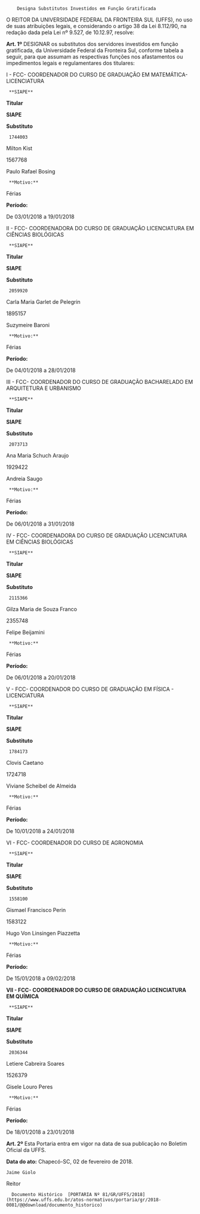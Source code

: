         Designa Substitutos Investidos em Função Gratificada  

O REITOR DA UNIVERSIDADE FEDERAL DA FRONTEIRA SUL (UFFS), no uso de suas atribuições legais, e considerando o artigo 38 da Lei 8.112/90, na redação dada pela Lei nº 9.527, de 10.12.97, resolve:

  

 **Art. 1º** DESIGNAR os substitutos dos servidores investidos em função gratificada, da Universidade Federal da Fronteira Sul, conforme tabela a seguir, para que assumam as respectivas funções nos afastamentos ou impedimentos legais e regulamentares dos titulares:

 I - FCC- COORDENADOR DO CURSO DE GRADUAÇÃO EM MATEMÁTICA- LICENCIATURA

     **SIAPE**

   **Titular**

   **SIAPE**

   **Substituto**

     1744003

   Milton Kist

   1567768

   Paulo Rafael Bosing

     **Motivo:**

   Férias

   **Período:**

   De 03/01/2018 a 19/01/2018

      

 II - FCC- COORDENADORA DO CURSO DE GRADUAÇÃO LICENCIATURA EM CIÊNCIAS BIOLÓGICAS

     **SIAPE**

   **Titular**

   **SIAPE**

   **Substituto**

     2059920

   Carla Maria Garlet de Pelegrin

   1895157

   Suzymeire Baroni

     **Motivo:**

   Férias

   **Período:**

   De 04/01/2018 a 28/01/2018

      

 III - FCC- COORDENADOR DO CURSO DE GRADUAÇÃO BACHARELADO EM ARQUITETURA E URBANISMO

     **SIAPE**

   **Titular**

   **SIAPE**

   **Substituto**

     2073713

   Ana Maria Schuch Araujo

   1929422

   Andreia Saugo

     **Motivo:**

   Férias

   **Período:**

   De 06/01/2018 a 31/01/2018

      

 IV - FCC- COORDENADORA DO CURSO DE GRADUAÇÃO LICENCIATURA EM CIÊNCIAS BIOLÓGICAS

     **SIAPE**

   **Titular**

   **SIAPE**

   **Substituto**

     2115366

   Gilza Maria de Souza Franco

   2355748

   Felipe Beijamini

     **Motivo:**

   Férias

   **Período:**

   De 06/01/2018 a 20/01/2018

      

 V - FCC- COORDENADOR DO CURSO DE GRADUAÇÃO EM FÍSICA - LICENCIATURA

     **SIAPE**

   **Titular**

   **SIAPE**

   **Substituto**

     1784173

   Clovis Caetano

   1724718

   Viviane Scheibel de Almeida

     **Motivo:**

   Férias

   **Período:**

   De 10/01/2018 a 24/01/2018

      

 VI - FCC- COORDENADOR DO CURSO DE AGRONOMIA

     **SIAPE**

   **Titular**

   **SIAPE**

   **Substituto**

     1558100

   Gismael Francisco Perin

   1583122

   Hugo Von Linsingen Piazzetta

     **Motivo:**

   Férias

   **Período:**

   De 15/01/2018 a 09/02/2018

      

 **VII - FCC- COORDENADOR DO CURSO DE GRADUAÇÃO LICENCIATURA EM QUÍMICA**

     **SIAPE**

   **Titular**

   **SIAPE**

   **Substituto**

     2036344

   Letiere Cabreira Soares

   1526379

   Gisele Louro Peres

     **Motivo:**

   Férias

   **Período:**

   De 18/01/2018 a 23/01/2018

      

 **Art. 2º** Esta Portaria entra em vigor na data de sua publicação no Boletim Oficial da UFFS.

   **Data do ato:** Chapecó-SC, 02 de fevereiro de 2018.   
 

    Jaime Giolo   
 Reitor 

      Documento Histórico  [PORTARIA Nº 81/GR/UFFS/2018](https://www.uffs.edu.br/atos-normativos/portaria/gr/2018-0081/@@download/documento_historico)     
      